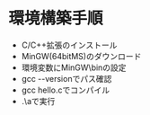 # 環境構築手順
- C/C++拡張のインストール
- MinGW(64bitMS)のダウンロード
- 環境変数にMinGW\binの設定
- gcc --versionでパス確認
- gcc hello.cでコンパイル
- .\aで実行